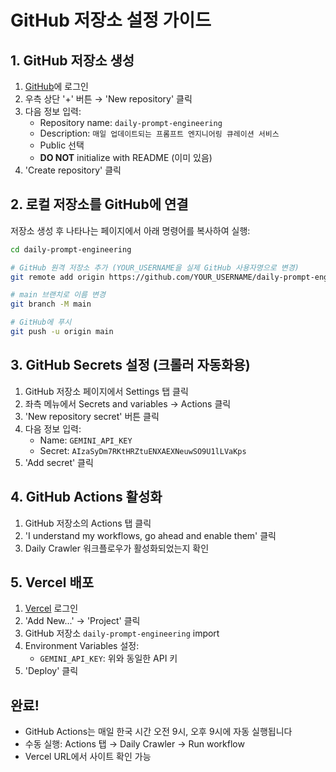 # GitHub 저장소 설정 가이드

## 1. GitHub 저장소 생성

1. [GitHub](https://github.com)에 로그인
2. 우측 상단 '+' 버튼 → 'New repository' 클릭
3. 다음 정보 입력:
   - Repository name: `daily-prompt-engineering`
   - Description: `매일 업데이트되는 프롬프트 엔지니어링 큐레이션 서비스`
   - Public 선택
   - **DO NOT** initialize with README (이미 있음)
4. 'Create repository' 클릭

## 2. 로컬 저장소를 GitHub에 연결

저장소 생성 후 나타나는 페이지에서 아래 명령어를 복사하여 실행:

```bash
cd daily-prompt-engineering

# GitHub 원격 저장소 추가 (YOUR_USERNAME을 실제 GitHub 사용자명으로 변경)
git remote add origin https://github.com/YOUR_USERNAME/daily-prompt-engineering.git

# main 브랜치로 이름 변경
git branch -M main

# GitHub에 푸시
git push -u origin main
```

## 3. GitHub Secrets 설정 (크롤러 자동화용)

1. GitHub 저장소 페이지에서 Settings 탭 클릭
2. 좌측 메뉴에서 Secrets and variables → Actions 클릭
3. 'New repository secret' 버튼 클릭
4. 다음 정보 입력:
   - Name: `GEMINI_API_KEY`
   - Secret: `AIzaSyDm7RKtHRZtuENXAEXNeuwSO9U1lLVaKps`
5. 'Add secret' 클릭

## 4. GitHub Actions 활성화

1. GitHub 저장소의 Actions 탭 클릭
2. 'I understand my workflows, go ahead and enable them' 클릭
3. Daily Crawler 워크플로우가 활성화되었는지 확인

## 5. Vercel 배포

1. [Vercel](https://vercel.com) 로그인
2. 'Add New...' → 'Project' 클릭
3. GitHub 저장소 `daily-prompt-engineering` import
4. Environment Variables 설정:
   - `GEMINI_API_KEY`: 위와 동일한 API 키
5. 'Deploy' 클릭

## 완료!

- GitHub Actions는 매일 한국 시간 오전 9시, 오후 9시에 자동 실행됩니다
- 수동 실행: Actions 탭 → Daily Crawler → Run workflow
- Vercel URL에서 사이트 확인 가능